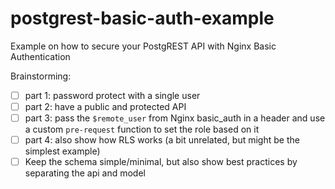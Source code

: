 # postgrest-basic-auth-example
Example on how to secure your PostgREST API with Nginx Basic Authentication

Brainstorming:
* [ ] part 1: password protect with a single user
* [ ] part 2: have a public and protected API
* [ ] part 3: pass the `$remote_user` from Nginx basic_auth in a header and use a custom `pre-request` function to set the role based on it
* [ ] part 4: also show how RLS works (a bit unrelated, but might be the simplest example)
* [ ] Keep the schema simple/minimal, but also show best practices by separating the api and model
